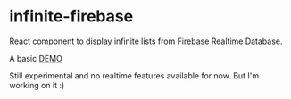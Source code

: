 # infinite-firebase


React component to display infinite lists from Firebase Realtime Database.

A basic [DEMO](https://infinite-firebase.firebaseapp.com/)

Still experimental and no realtime features available for now. But I'm working on it :)


